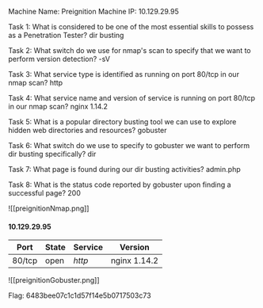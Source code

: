 Machine Name: Preignition
Machine IP: 10.129.29.95

Task 1: What is considered to be one of the most essential skills to possess as a Penetration Tester? dir busting

Task 2: What switch do we use for nmap's scan to specify that we want to perform version detection? -sV

Task 3: What service type is identified as running on port 80/tcp in our nmap scan? http

Task 4: What service name and version of service is running on port 80/tcp in our nmap scan? nginx 1.14.2

Task 5: What is a popular directory busting tool we can use to explore hidden web directories and resources? gobuster

Task 6: What switch do we use to specify to gobuster we want to perform dir busting specifically? dir

Task 7: What page is found during our dir busting activities? admin.php

Task 8: What is the status code reported by gobuster upon finding a successful page? 200

![[preignitionNmap.png]]

#### 10.129.29.95

| Port | State | Service | Version |
|------|-------|---------|---------|
| 80/tcp | open | *http* | nginx 1.14.2 |

![[preignitionGobuster.png]]

Flag: 6483bee07c1c1d57f14e5b0717503c73